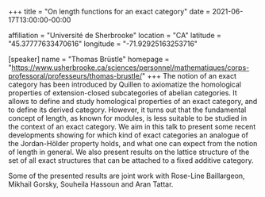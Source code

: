 +++
title = "On length functions for an exact category"
date = 2021-06-17T13:00:00-00:00

affiliation = "Université de Sherbrooke"
location = "CA"
latitude = "45.37777633470616"
longitude = "-71.92925163253716"

[speaker]
  name = "Thomas Brüstle"
  homepage = "https://www.usherbrooke.ca/sciences/personnel/mathematiques/corps-professoral/professeurs/thomas-brustle/"
+++
The notion of an exact category has been introduced by Quillen to axiomatize the homological properties of extension-closed
subcategories of abelian categories. It allows to define and study homological properties of an exact category, and to define its derived category. However, it turns out that the fundamental concept of length, as known for modules, is less suitable to be studied in the context of an exact category. We aim in this talk to present some recent developments showing for which kind of exact categories an analogue of the Jordan-Hölder property holds, and what one can expect from the notion of length in general. We also present results on the lattice structure of the set of all exact structures that can be attached to a fixed additive category.

Some of the presented results are joint work with Rose-Line Baillargeon, Mikhail Gorsky, Souheila Hassoun and Aran Tattar.
